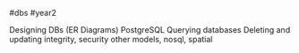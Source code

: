 #dbs #year2 



Designing DBs (ER Diagrams)
PostgreSQL
Querying databases
Deleting and updating
integrity, security
other models, nosql, spatial